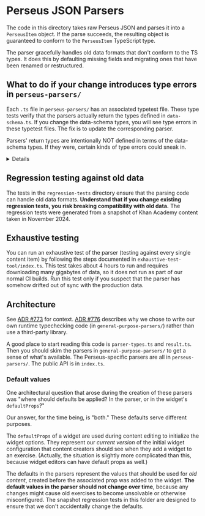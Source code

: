 # Perseus JSON Parsers

The code in this directory takes raw Perseus JSON and parses it into a
`PerseusItem` object. If the parse succeeds, the resulting object is guaranteed
to conform to the `PerseusItem` TypeScript type.

The parser gracefully handles old data formats that don't conform to the TS
types. It does this by defaulting missing fields and migrating ones that have
been renamed or restructured.

## What to do if your change introduces type errors in `perseus-parsers/`

Each `.ts` file in `perseus-parsers/` has an associated typetest file. These
type tests verify that the parsers actually return the types defined in
`data-schema.ts`. If you change the data-schema types, you will see type
errors in these typetest files. The fix is to update the corresponding parser.

Parsers' return types are intentionally NOT defined in terms of the data-schema
types. If they were, certain kinds of type errors could sneak in.

<details>
<summary>Details</summary>

Consider the case of a data-schema type like:

```ts
export type CoolWidgetOptions = {
    text: string;
    color: "green" | "blue";
}
```

The parser looks like the following. Note the explicit type declaration! This
is not the way to do it, and we'll see why in a moment.

```ts
import {CoolWidgetOptions} from "../../data-schema";

// Don't follow this example! There shouldn't be a type declaration on
// `parseCoolWidgetOptions`.
const parseCoolWidgetOptions: Parser<CoolWidgetOptions> = object({
    text: string,
    color: enumeration("green", "blue"),
});
```

Now suppose we want to add a new field to our widget's options,
`title?: string`.

```ts
export type CoolWidgetOptions = {
    text: string;
    color: "green" | "blue";
    title?: string;
}
```

Now, the parser will not parse `title`, because it is not defined in the
`object({})` schema. But typechecking passes! That's because the result of the
parser is in fact assignable to `CoolWidgetOptions`. `CoolWidgetOptions`
doesn't require `title` to be present, and the parser doesn't either.

This is bad because we might forget to update the parser when we add `title` to
the data-schema types. The solution is to remove the type declaration from
`parseCoolWidgetOptions`, letting TypeScript infer the return type instead. Then
we can use typetests to check that the parser's result is equal to the
data-schema types. That way, we will be informed of any mismatches in the types.

Here is another case where explicit type declarations fall short. Suppose we
add a new `color` to `CoolWidgetOptions`:

```diff
  export type CoolWidgetOptions = {
      text: string;
-     color: "green" | "blue";
+     color: "green" | "blue" | "red";
      title?: string;
  }
```

As before, typechecking passes! That's because the parser's result,
`"green" | "blue"`, is assignable to `"green" | "blue" | "red"`. The only
problem is, the parser will reject widgets that have a `color` of `"red"`!

Again, the solution is to let TS infer the result types of parsers and use
typetests to keep the parsers in sync with data-schema.

</details>


## Regression testing against old data

The tests in the `regression-tests` directory ensure that the parsing code can
handle old data formats. **Understand that if you change existing regression
tests, you risk breaking compatibility with old data.** The regression tests
were generated from a snapshot of Khan Academy content taken in November 2024.

## Exhaustive testing

You can run an exhaustive test of the parser (testing against every single
content item) by following the steps documented in
`exhaustive-test-tool/index.ts`. This test takes about 4 hours to run and
requires downloading many gigabytes of data, so it does not run as part of our
normal CI builds. Run this test only if you suspect that the parser has somehow
drifted out of sync with the production data.

## Architecture

See [ADR #773] for context. [ADR #776] describes why we chose to write our own
runtime typechecking code (in `general-purpose-parsers/`) rather than use
a third-party library.

[ADR #773]: https://khanacademy.atlassian.net/wiki/spaces/ENG/pages/3318349891/ADR+773+Validate+widget+data+on+input+in+Perseus
[ADR #776]: https://khanacademy.atlassian.net/wiki/spaces/ENG/pages/3328147539/ADR+776+Write+our+own+code+to+typecheck+Perseus+data+at+runtime

A good place to start reading this code is `parser-types.ts` and `result.ts`.
Then you should skim the parsers in `general-purpose-parsers/` to get a sense
of what's available. The Perseus-specific parsers are all in `perseus-parsers/`.
The public API is in `index.ts`.

### Default values

One architectural question that arose during the creation of these parsers was
"where should defaults be applied? In the parser, or in the widget's
`defaultProps`?"

Our answer, for the time being, is "both." These defaults serve different
purposes.

The `defaultProps` of a widget are used during content editing to initialize
the widget options. They represent our _current version_ of the initial widget
configuration that content creators should see when they add a widget to an
exercise. (Actually, the situation is slightly more complicated than this,
because widget editors can have default props as well.)

The defaults in the parsers represent the values that should be used for
_old content_, created before the associated prop was added to the widget.
**The default values in the parser should not change over time**, because any
changes might cause old exercises to become unsolvable or otherwise
misconfigured. The snapshot regression tests in this folder are designed to
ensure that we don't accidentally change the defaults.
